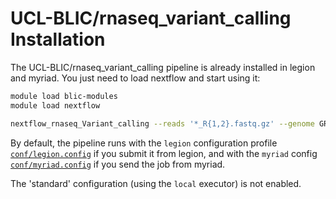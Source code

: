 # UCL-BLIC/rnaseq_variant_calling Installation

The UCL-BLIC/rnaseq_variant_calling pipeline is already installed in legion and myriad. You just need to load nextflow and start using it:

```bash
module load blic-modules
module load nextflow

nextflow_rnaseq_Variant_calling --reads '*_R{1,2}.fastq.gz' --genome GRCh38
```

By default, the pipeline runs with the `legion` configuration profile [`conf/legion.config`](../conf/legion.config) if you submit it from legion, and with the `myriad` config [`conf/myriad.config`](../conf/myriad.config) if you send 
the job from myriad.

The 'standard' configuration (using the `local` executor) is not enabled.
